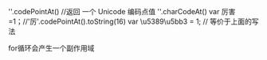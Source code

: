 

''.codePointAt()  //返回 一个 Unicode 编码点值
''.charCodeAt()
var 厉害=1；//'厉'.codePointAt().toString(16)
var \u5389\u5bb3 = 1; // 等价于上面的写法







 for循环会产生一个副作用域